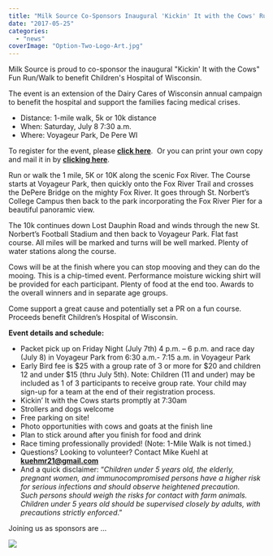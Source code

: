 ```yaml
---
title: "Milk Source Co-Sponsors Inaugural 'Kickin' It with the Cows' Run/Walk"
date: "2017-05-25"
categories: 
  - "news"
coverImage: "Option-Two-Logo-Art.jpg"
---
```


Milk Source is proud to co-sponsor the inaugural "Kickin' It with the Cows" Fun Run/Walk to benefit Children's Hospital of Wisconsin.

The event is an extension of the Dairy Cares of Wisconsin annual campaign to benefit the hospital and support the families facing medical crises.

- Distance: 1-mile walk, 5k or 10k distance
- When: Saturday, July 8 7:30 a.m.
- Where: Voyageur Park, De Pere WI

To register for the event, please **[click here](http://www.active.com/de-pere-wi/running/distance-running-races/dairy-cares-kickin-it-with-the-cows-2017)**.  Or you can print your own copy and mail it in by **[clicking here](http://dairycaresofwisconsin.org/wp-content/uploads/2017/05/Registration-Form-New.pdf)**.

Run or walk the 1 mile, 5K or 10K along the scenic Fox River. The Course starts at Voyageur Park, then quickly onto the Fox River Trail and crosses the DePere Bridge on the mighty Fox River. It goes through St. Norbert’s College Campus then back to the park incorporating the Fox River Pier for a beautiful panoramic view.

The 10k continues down Lost Dauphin Road and winds through the new St. Norbert’s Football Stadium and then back to Voyageur Park. Flat fast course. All miles will be marked and turns will be well marked. Plenty of water stations along the course.

Cows will be at the finish where you can stop mooving and they can do the mooing. This is a chip-timed event. Performance moisture wicking shirt will be provided for each participant. Plenty of food at the end too. Awards to the overall winners and in separate age groups.

Come support a great cause and potentially set a PR on a fun course. Proceeds benefit Children’s Hospital of Wisconsin.

**Event details and schedule:**

- Packet pick up on Friday Night (July 7th) 4 p.m. – 6 p.m. and race day (July 8) in Voyageur Park from 6:30 a.m.- 7:15 a.m. in Voyageur Park
- Early Bird fee is $25 with a group rate of 3 or more for $20 and children 12 and under $15 (thru July 5th). Note: Children (11 and under) may be included as 1 of 3 participants to receive group rate. Your child may sign-up for a team at the end of their registration process.
- Kickin’ It with the Cows starts promptly at 7:30am
- Strollers and dogs welcome
- Free parking on site!
- Photo opportunities with cows and goats at the finish line
- Plan to stick around after you finish for food and drink
- Race timing professionally provided! (Note: 1-Mile Walk is not timed.)
- Questions? Looking to volunteer? Contact Mike Kuehl at **[kuehmr21@gmail.com](mailto:kuehmr21@gmail.com)**
- And a quick disclaimer: “_Children under 5 years old, the elderly, pregnant women, and immunocompromised persons have a higher risk for serious infections and should observe heightened precaution. Such persons should weigh the risks for contact with farm animals. Children under 5 years old should be supervised closely by adults, with precautions strictly enforced_.”

Joining us as sponsors are ...

![](http://milk-source.local/wp-content/uploads/2016/04/XXXXXXXXXX-300x224.jpg)
